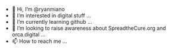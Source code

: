 - 👋 Hi, I’m @ryanmiano
- 👀 I’m interested in digital stuff ...
- 🌱 I’m currently learning github ...
- 💞️ I’m looking to raise awareness about SpreadtheCure.org and orca.digital ...
- 📫 How to reach me ...

<!---
ryanmiano/ryanmiano is a ✨ special ✨ repository because its `README.md` (this file) appears on your GitHub profile.
You can click the Preview link to take a look at your changes.
--->
